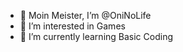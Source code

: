 - 👋 Moin Meister, I’m @OniNoLife
- 👀 I’m interested in Games
- 🌱 I’m currently learning Basic Coding

<!---
OniNoLife/OniNoLife is a ✨ special ✨ repository because its `README.md` (this file) appears on your GitHub profile.
You can click the Preview link to take a look at your changes.
--->
